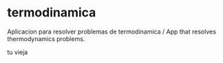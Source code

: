# termodinamica
Aplicacion para resolver problemas de termodinamica / App that resolves thermodynamics problems.

tu vieja